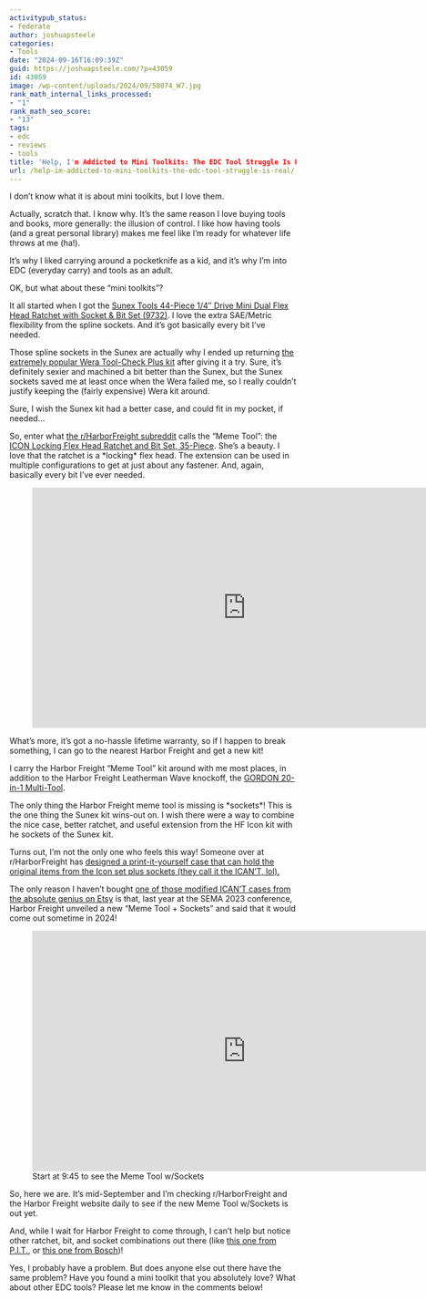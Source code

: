 ```yaml
---
activitypub_status:
- federate
author: joshuapsteele
categories:
- Tools
date: "2024-09-16T16:09:39Z"
guid: https://joshuapsteele.com/?p=43059
id: 43059
image: /wp-content/uploads/2024/09/58074_W7.jpg
rank_math_internal_links_processed:
- "1"
rank_math_seo_score:
- "13"
tags:
- edc
- reviews
- tools
title: 'Help, I'm Addicted to Mini Toolkits: The EDC Tool Struggle Is Real'
url: /help-im-addicted-to-mini-toolkits-the-edc-tool-struggle-is-real/
---
```


I don’t know what it is about mini toolkits, but I love them.

Actually, scratch that. I know why. It’s the same reason I love buying tools and books, more generally: the illusion of control. I like how having tools (and a great personal library) makes me feel like I’m ready for whatever life throws at me (ha!).

It’s why I liked carrying around a pocketknife as a kid, and it’s why I’m into EDC (everyday carry) and tools as an adult.

OK, but what about these “mini toolkits”?

It all started when I got the [Sunex Tools 44-Piece 1/4″ Drive Mini Dual Flex Head Ratchet with Socket &amp; Bit Set (9732)](https://amzn.to/3XVS6fv). I love the extra SAE/Metric flexibility from the spline sockets. And it’s got basically every bit I’ve needed.

Those spline sockets in the Sunex are actually why I ended up returning [the extremely popular Wera Tool-Check Plus kit](https://amzn.to/3XM6KG2) after giving it a try. Sure, it’s definitely sexier and machined a bit better than the Sunex, but the Sunex sockets saved me at least once when the Wera failed me, so I really couldn’t justify keeping the (fairly expensive) Wera kit around.

Sure, I wish the Sunex kit had a better case, and could fit in my pocket, if needed…

So, enter what [the r/HarborFreight subreddit](https://www.reddit.com/r/harborfreight/) calls the “Meme Tool”: the [ICON Locking Flex Head Ratchet and Bit Set, 35-Piece](https://www.harborfreight.com/locking-flex-head-ratchet-and-bit-set-35-piece-58074.html). She’s a beauty. I love that the ratchet is a \*locking\* flex head. The extension can be used in multiple configurations to get at just about any fastener. And, again, basically every bit I’ve ever needed.

<figure class="wp-block-embed is-type-video is-provider-youtube wp-block-embed-youtube wp-embed-aspect-16-9 wp-has-aspect-ratio"><div class="wp-block-embed__wrapper"><iframe allow="accelerometer; autoplay; clipboard-write; encrypted-media; gyroscope; picture-in-picture; web-share" allowfullscreen="" frameborder="0" height="422" loading="lazy" referrerpolicy="strict-origin-when-cross-origin" src="https://www.youtube.com/embed/tyvhq65iJ8s?feature=oembed" title="ICON Locking Flex Head Ratchet And Bit Set, 35 Pc by Harbor Freight tools! NTDT!" width="750"></iframe></div></figure>What’s more, it’s got a no-hassle lifetime warranty, so if I happen to break something, I can go to the nearest Harbor Freight and get a new kit!

I carry the Harbor Freight “Meme Tool” kit around with me most places, in addition to the Harbor Freight Leatherman Wave knockoff, the [GORDON 20-in-1 Multi-Tool](https://www.harborfreight.com/20-in-1-multi-tool-59617.html).

The only thing the Harbor Freight meme tool is missing is \*sockets\*! This is the one thing the Sunex kit wins-out on. I wish there were a way to combine the nice case, better ratchet, and useful extension from the HF Icon kit with he sockets of the Sunex kit.

Turns out, I’m not the only one who feels this way! Someone over at r/HarborFreight has [designed a print-it-yourself case that can hold the original items from the Icon set plus sockets (they call it the ICAN’T, lol).](https://www.reddit.com/r/harborfreight/comments/1dhj1o8/i_present_to_you_hooligans_v2_the_icant/)

The only reason I haven’t bought [one of those modified ICAN’T cases from the absolute genius on Etsy](https://www.etsy.com/shop/jaahwnsstuff/?etsrc=sdt) is that, last year at the SEMA 2023 conference, Harbor Freight unveiled a new “Meme Tool + Sockets” and said that it would come out sometime in 2024!

<figure class="wp-block-embed is-type-video is-provider-youtube wp-block-embed-youtube wp-embed-aspect-16-9 wp-has-aspect-ratio"><div class="wp-block-embed__wrapper"><iframe allow="accelerometer; autoplay; clipboard-write; encrypted-media; gyroscope; picture-in-picture; web-share" allowfullscreen="" frameborder="0" height="422" loading="lazy" referrerpolicy="strict-origin-when-cross-origin" src="https://www.youtube.com/embed/5pr4fG5NzCo?start=585&feature=oembed" title="Unveiling all the NEW Harbor Freight Tools At SEMA 2023!" width="750"></iframe></div><figcaption class="wp-element-caption">Start at 9:45 to see the Meme Tool w/Sockets</figcaption></figure>So, here we are. It’s mid-September and I’m checking r/HarborFreight and the Harbor Freight website daily to see if the new Meme Tool w/Sockets is out yet.

And, while I wait for Harbor Freight to come through, I can’t help but notice other ratchet, bit, and socket combinations out there (like [this one from P.I.T.](https://amzn.to/4d8MDWV), or [this one from Bosch](https://amzn.to/4epaaUC))!

Yes, I probably have a problem. But does anyone else out there have the same problem? Have you found a mini toolkit that you absolutely love? What about other EDC tools? Please let me know in the comments below!